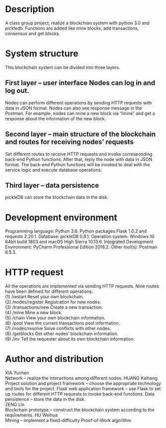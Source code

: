 # Description
A class group project, realize a blockchian system with python 3.0 and pickledb. Functions are added like mine blocks, add transactions,  consensus and get blocks. 

# System structure
This blockchain system can be divided into three layers. 
## First layer – user interface	Nodes can log in and log out.	
Nodes can perform different operations by sending HTTP requests with data in JSON format. Nodes can also see response message in the Postman. For example, nodes can mine a new block via “/mine” and get a response about the information of the new block.
## Second layer – main structure of the blockchain and routes for receiving nodes’ requests	
Set different routes to receive HTTP requests and invoke corresponding back-end Python functions. After that, reply the node with data in JSON format. The back-end Python functions will be invoked to deal with the service logic and execute database operations.
## Third layer – data persistence	
pickleDB can store the blockchain data in the disk.

# Development environment
Programming language: Python 3.6.
Python packages:Flask 1.0.2 and requests 2.20.1.
Database: pickleDB 0.8.1.
Operation system: Windows 10 64bit build 1803 and macOS High Sierra 10.13.6.
Integrated Development Environment: PyCharm Professional Edition 2018.2.
Other tool(s): Postman 6.5.3.

# HTTP request
All the operations are implemented via sending HTTP requests. Nine routes have been defined for different operations:<br>
(1) /restart	Reset your own blockchain.<br>
(2) /nodes/register	Registration for new nodes.<br>
(3) /transactions/new	Create a new transaction.<br>
(4) /mine	Mine a new block.<br>
(5) /chain	View your own blockchain information.<br>
(6) /pool	View the current transactions pool information.<br>
(7) /nodes/resolve	Solve conflicts with other nodes.<br>
(8) /getblocks	Get other nodes’ blockchain information.<br>
(9) /inv	Tell the requester about its own blockchain information.<br> 

# Author and distribution
XIA Yuchen<br>
Network – realize the interactions among different nodes.
HUANG Kaihang<br>
Project solution and project framework – choose the appropriate technology and tools for the project.
Flask web application framework – use Flask to set up routes for different HTTP requests to invoke back-end functions.
Data persistence – store the data in the disk.<br>
ZENG Lin<br>
Blockchain prototype – construct the blockchain system according to the requirements.
HU Weihua<br>
Mining – implement a fixed-difficulty Proof-of-Work algorithm
